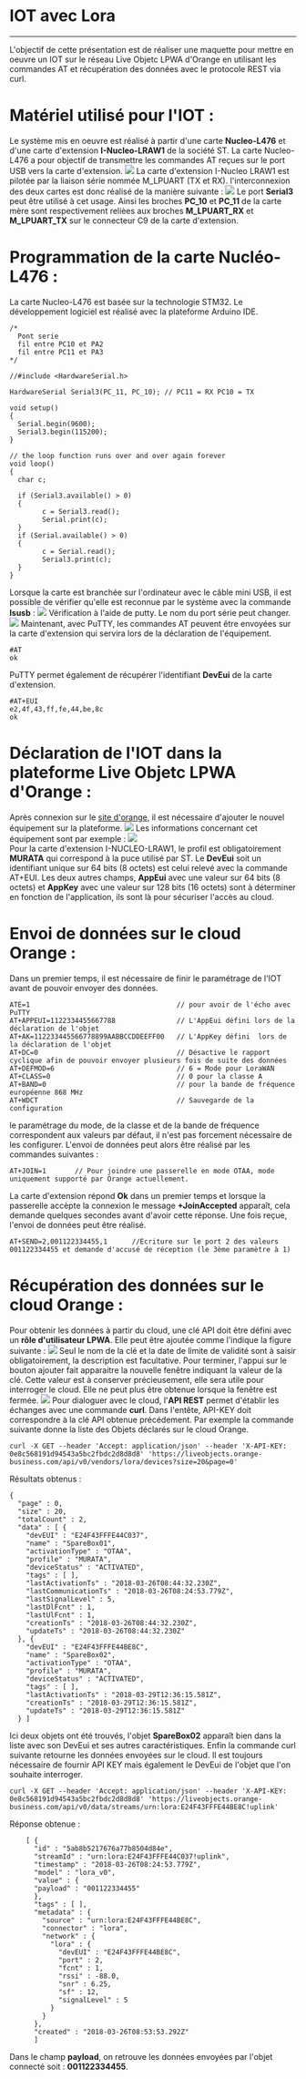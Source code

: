 IOT avec Lora
=======

***


L'objectif de cette présentation est de réaliser une maquette pour mettre en oeuvre un IOT sur le réseau Live Objetc LPWA d'Orange en utilisant les commandes AT et récupération des données avec le protocole REST via curl.

Matériel utilisé pour l'IOT :
=
Le système mis en oeuvre est réalisé à partir d'une carte **Nucleo-L476** et d'une carte d'extension **I-Nucleo-LRAW1** de la société ST. La carte Nucleo-L476 a pour objectif de transmettre les commandes AT reçues sur le port USB vers la carte d'extension.
![](images/materiel.jpg) 
La carte d'extension I-Nucleo LRAW1 est pilotée par la liaison série nommée M_LPUART (TX et RX). l'interconnexion des deux cartes est donc réalisé de la manière suivante :
![](images/connexion_cartes_2.jpg) 
Le port **Serial3** peut être utilisé à cet usage. Ainsi les broches **PC_10** et **PC_11** de la carte mère sont respectivement relièes aux broches **M_LPUART_RX** et  **M_LPUART_TX** sur le connecteur C9 de la carte d'extension.

Programmation de la carte Nucléo-L476 :
==

La carte Nucleo-L476 est basée sur la technologie STM32. Le développement logiciel est réalisé avec la plateforme Arduino IDE.

	/*
	  Pont serie
	  fil entre PC10 et PA2
	  fil entre PC11 et PA3
	*/
	
	//#include <HardwareSerial.h>
	
	HardwareSerial Serial3(PC_11, PC_10); // PC11 = RX PC10 = TX
	
	void setup() 
	{
	  Serial.begin(9600);
	  Serial3.begin(115200);
	}
	
	// the loop function runs over and over again forever
	void loop() 
	{
	  char c;
	
	  if (Serial3.available() > 0) 
	  {
	        c = Serial3.read();
	        Serial.print(c);
	  }
	  if (Serial.available() > 0) 
	  {
	        c = Serial.read();
	        Serial3.print(c);
	  }
	}
Lorsque la carte est branchée sur l'ordinateur avec le câble mini USB, il est possible de vérifier qu'elle est reconnue par le système avec la commande **lsusb** :
![](images/lsusb.jpg) 
Vérification à l'aide de putty. Le nom du port série peut changer.
![](images/putty_config.jpg) 
Maintenant, avec PuTTY, les commandes AT peuvent être envoyées sur la carte d'extension qui servira lors de la déclaration de l'équipement.

	#AT
	ok
PuTTY permet également de récupérer l'identifiant **DevEui** de la carte d'extension.

	#AT+EUI
	e2,4f,43,ff,fe,44,be,8c
	ok

Déclaration de l'IOT dans la plateforme Live Objetc LPWA d'Orange :
==

Après connexion sur le [site d'orange](https://lpwa.liveobjects.orange-business.com/#/login), il est nécessaire d'ajouter le nouvel équipement sur la plateforme.
 ![](images/LiveObject_Equipements.jpg) 
 Les informations concernant cet équipement sont par exemple :
  ![](/home/USERS/PROFS/pcruchet/Documents/Projets/ObjetsConnectes/images/LiveObject_AjoutEquipement_SpareBox02.jpg)  
  Pour la carte d'extension I-NUCLEO-LRAW1, le profil est obligatoirement **MURATA** qui correspond à la puce utilisé par ST. Le **DevEui** soit un identifiant unique sur 64 bits (8 octets) est celui relevé avec la commande AT+EUI. Les deux autres champs, **AppEui** avec une valeur sur 64 bits (8 octets) et **AppKey** avec une valeur sur 128 bits (16 octets) sont à déterminer en fonction de l'application, ils sont là pour sécuriser l'accès au cloud.

Envoi de données sur le cloud Orange :
==

Dans un premier temps, il est nécessaire de finir le paramétrage de l'IOT avant de pouvoir envoyer des données.

	ATE=1                                    // pour avoir de l'écho avec PuTTY
	AT+APPEUI=1122334455667788               // L'AppEui défini lors de la déclaration de l'objet
	AT+AK=112233445566778899AABBCCDDEEFF00   // L'AppKey défini  lors de la déclaration de l'objet
	AT+DC=0                                  // Désactive le rapport cyclique afin de pouvoir envoyer plusieurs fois de suite des données
	AT+DEFMOD=6                              // 6 = Mode pour LoraWAN
	AT+CLASS=0                               // 0 pour la classe A
	AT+BAND=0                                // pour la bande de fréquence européenne 868 MHz
	AT+WDCT                                  // Sauvegarde de la configuration
	
le paramétrage du mode, de la classe et de la bande de fréquence correspondent aux valeurs par défaut, il n'est pas forcement nécessaire de les configurer. L'envoi de données peut alors être réalisé par les commandes suivantes :	

	AT+JOIN=1		// Pour joindre une passerelle en mode OTAA, mode uniquement supporté par Orange actuellement.
	
La carte d'extension répond **Ok** dans un premier temps et lorsque la passerelle accèpte la connexion le message **+JoinAccepted** apparaît, cela demande quelques secondes avant d'avoir cette réponse. Une fois reçue, l'envoi de données peut être réalisé.

	AT+SEND=2,001122334455,1 	  //Ecriture sur le port 2 des valeurs 001122334455 et demande d'accusé de réception (le 3ème paramètre à 1)

Récupération des données sur le cloud Orange :
==

Pour obtenir les données à partir du cloud, une clé API doit être défini avec un **rôle d'utilisateur LPWA**. Elle peut être ajoutée comme l'indique la figure suivante :
![](images/LiveObject_ClésAPI_1.jpg) 
Seul le nom de la clé et la date de limite de validité sont à saisir obligatoirement, la description est facultative. Pour terminer, l'appui sur le bouton ajouter fait apparaitre la nouvelle fenêtre indiquant la valeur de la clé. Cette valeur est à conserver précieusement, elle sera utile pour interroger le cloud. Elle ne peut plus être obtenue lorsque la fenêtre est fermée.
![](images/LiveObject_ClésAPI_2.jpg) 
Pour dialoguer avec le cloud, l'**API REST** permet d'établir les échanges avec une commande **curl**. Dans l'entête, API-KEY doit correspondre à la clé API obtenue précédement. Par exemple la commande suivante donne la liste des Objets déclarés sur le cloud Orange.

	curl -X GET --header 'Accept: application/json' --header 'X-API-KEY: 0e8c568191d94543a5bc2fbdc2d8d8d8' 'https://liveobjects.orange-business.com/api/v0/vendors/lora/devices?size=20&page=0'
Résultats obtenus :

	{
	  "page" : 0,
	  "size" : 20,
	  "totalCount" : 2,
	  "data" : [ {
	    "devEUI" : "E24F43FFFE44C037",
	    "name" : "SpareBox01",
	    "activationType" : "OTAA",
	    "profile" : "MURATA",
	    "deviceStatus" : "ACTIVATED",
	    "tags" : [ ],
	    "lastActivationTs" : "2018-03-26T08:44:32.230Z",
	    "lastCommunicationTs" : "2018-03-26T08:24:53.779Z",
	    "lastSignalLevel" : 5,
	    "lastDlFcnt" : 1,
	    "lastUlFcnt" : 1,
	    "creationTs" : "2018-03-26T08:44:32.230Z",
	    "updateTs" : "2018-03-26T08:44:32.230Z"
	  }, {
	    "devEUI" : "E24F43FFFE44BE8C",
	    "name" : "SpareBox02",
	    "activationType" : "OTAA",
	    "profile" : "MURATA",
	    "deviceStatus" : "ACTIVATED",
	    "tags" : [ ],
	    "lastActivationTs" : "2018-03-29T12:36:15.581Z",
	    "creationTs" : "2018-03-29T12:36:15.581Z",
	    "updateTs" : "2018-03-29T12:36:15.581Z"
	  } ]
	  
Ici deux objets ont été trouvés, l'objet **SpareBox02** apparaît bien dans la liste avec son DevEui et ses autres caractéristiques. 
Enfin la commande curl suivante retourne les données envoyées sur le cloud. Il est toujours nécessaire de fournir API KEY mais également le DevEui de l'objet que l'on souhaite interroger.

	curl -X GET --header 'Accept: application/json' --header 'X-API-KEY: 0e8c568191d94543a5bc2fbdc2d8d8d8' 'https://liveobjects.orange-business.com/api/v0/data/streams/urn:lora:E24F43FFFE44BE8C!uplink'

Réponse obtenue :

		[ {
		  "id" : "5ab8b5217676a77b8504d84e",
		  "streamId" : "urn:lora:E24F43FFFE44C037!uplink",
		  "timestamp" : "2018-03-26T08:24:53.779Z",
		  "model" : "lora_v0",
		  "value" : {
		  "payload" : "001122334455"
		  },
		  "tags" : [ ],
		  "metadata" : {
		    "source" : "urn:lora:E24F43FFFE44BE8C",
		    "connector" : "lora",
		    "network" : {
		      "lora" : {
		        "devEUI" : "E24F43FFFE44BE8C",
		        "port" : 2,
		        "fcnt" : 1,
		        "rssi" : -88.0,
		        "snr" : 6.25,
		        "sf" : 12,
		        "signalLevel" : 5
		      }
		    }
		  },
		  "created" : "2018-03-26T08:53:53.292Z"
		  ]
		  
Dans le champ **payload**, on retrouve les données envoyées par l'objet connecté soit : **001122334455**.




	
	